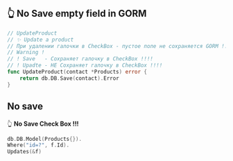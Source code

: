 ## 👆 No Save empty field in GORM

```go
// UpdateProduct
// ✨ Update a product
// При удалении галочки в CheckBox - пустое поле не сохраняется GORM !!!!
// Warning !
// ! Save   - Сохраняет галочку в CheckBox !!!!
// ! Upadte - HE Сохраняет галочку в CheckBox !!!!
func UpdateProduct(contact *Products) error {
	return db.DB.Save(contact).Error
}
```

## No save
👆 **No Save Check Box !!!**

```go
db.DB.Model(Products{}).
Where("id=?", f.Id).
Updates(&f)
```
